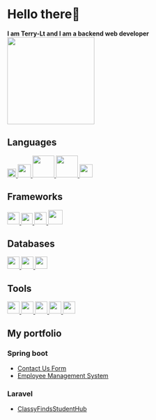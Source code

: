 <h1>Hello there👋</h1>
<b>I am Terry-Lt and I am a backend web developer</b>
<img src="https://media.tenor.com/k_FD58xnsicAAAAi/work-internet.gif" width="200"></img>
<h2>Languages</h2>
<div>
<!--Java-->
<a href="https://www.java.com/en/">
<img width="20" src="https://upload.wikimedia.org/wikipedia/en/thumb/3/30/Java_programming_language_logo.svg/1200px-Java_programming_language_logo.svg.png"></img>
</a>
<!--Python-->
<a href="https://www.python.org/">
<img width="30" src="https://upload.wikimedia.org/wikipedia/commons/thumb/c/c3/Python-logo-notext.svg/1200px-Python-logo-notext.svg.png"></img>
</a>
<!--PHP-->
<a href="https://www.php.net/">
<img width="50" src="https://upload.wikimedia.org/wikipedia/commons/thumb/2/27/PHP-logo.svg/1200px-PHP-logo.svg.png"></img>
</a>
<!--SQL-->
<a href="https://en.wikipedia.org/wiki/SQL">
<img width="50" src="https://i0.wp.com/learn.onemonth.com/wp-content/uploads/2019/07/image2-1.png?fit=600%2C315&ssl=1"></img>
</a>
<!--JS-->
<a href="https://developer.mozilla.org/en-US/docs/Web/JavaScript">
<img width="30" src="https://upload.wikimedia.org/wikipedia/commons/thumb/9/99/Unofficial_JavaScript_logo_2.svg/1200px-Unofficial_JavaScript_logo_2.svg.png"></img>
</a>


<h2>Frameworks</h2>
<div>
<!--Spring boot-->
<a href="https://spring.io/projects/spring-boot">
<img width="28" src="https://images.ctfassets.net/gt6dp23g0g38/5DqlQtFKecFlkqQ8YGDT2p/aa945b648f44dd872e9a1b89f7d203ef/springboot.png"></img>
</a>
<!--Laravel-->
<a href="https://laravel.com/">
<img width="26" src="https://upload.wikimedia.org/wikipedia/commons/thumb/9/9a/Laravel.svg/1200px-Laravel.svg.png"></img>
</a>
<!--Vue 3-->
<a href="https://vuejs.org/">
<img width="28" src="https://upload.wikimedia.org/wikipedia/commons/thumb/9/95/Vue.js_Logo_2.svg/1200px-Vue.js_Logo_2.svg.png"></img>
</a>
<!--Boostrap 5-->
<a href="https://getbootstrap.com/">
<img width="33" src="https://upload.wikimedia.org/wikipedia/commons/thumb/b/b2/Bootstrap_logo.svg/800px-Bootstrap_logo.svg.png"></img>
</a>
</div>

<h2>Databases</h2>

<div>
<!--Mysql-->
<a href="https://www.mysql.com/">
<img width="28" src="https://pipedream.com/s.v0/app_1YMhwo/logo/orig"></img>
</a>
<!--Postgresql-->
<a href="https://www.postgresql.org/">
<img width="28" src="https://upload.wikimedia.org/wikipedia/commons/thumb/2/29/Postgresql_elephant.svg/1200px-Postgresql_elephant.svg.png"></img>
</a>
<!--Microsoft SQL Server-->
<a href="https://www.microsoft.com/en-us/sql-server/sql-server-downloads">
<img width="28" src="https://www.edureka.co/blog/wp-content/uploads/2019/10/logo.png"></img>
</a>

</div>
<h2>Tools</h2>

<div>
<!--VS code-->
<a href="https://code.visualstudio.com/">
<img width="28" src="https://upload.wikimedia.org/wikipedia/commons/thumb/9/9a/Visual_Studio_Code_1.35_icon.svg/1200px-Visual_Studio_Code_1.35_icon.svg.png"></img>
</a>
<!--Visual Studio-->
<a href="https://visualstudio.microsoft.com/">
<img width="28" src="https://upload.wikimedia.org/wikipedia/commons/thumb/2/2c/Visual_Studio_Icon_2022.svg/1200px-Visual_Studio_Icon_2022.svg.png"></img>
</a>
<!--Postman-->
<a href="https://www.postman.com/">
<img width="28" src="https://yt3.googleusercontent.com/X-rhKMndFm9hT9wIaJns1StBfGbFdLTkAROwm4UZ3n9ucrBky5CFIeeZhSszFXBgQjItzCD0SA=s900-c-k-c0x00ffffff-no-rj"></img>
</a>
<!--Git-->
<a href="https://git-scm.com/">
<img width="28" src="https://upload.wikimedia.org/wikipedia/commons/thumb/3/3f/Git_icon.svg/2048px-Git_icon.svg.png"></img>
</a>
<!--Wsl 2-->
<a href="https://learn.microsoft.com/en-us/windows/wsl/">
<img width="28" src="https://upload.wikimedia.org/wikipedia/commons/thumb/3/35/Tux.svg/1200px-Tux.svg.png"></img>
</a>
</div>
<h2>My portfolio</h2>

<h3>Spring boot</h3>
<ul>

<li>
<a href="https://github.com/Terry-LT/Contact-Us-Spring-Boot-Vue">Contact Us Form</a>
</li>

<li>
<a href="https://github.com/Terry-LT/Employee-Management-System">Employee Management System</a>
</li>

</ul>

<h3>Laravel</h3>
<ul>

<li>
<a href="#">ClassyFindsStudentHub</a>
</li>

</ul>

